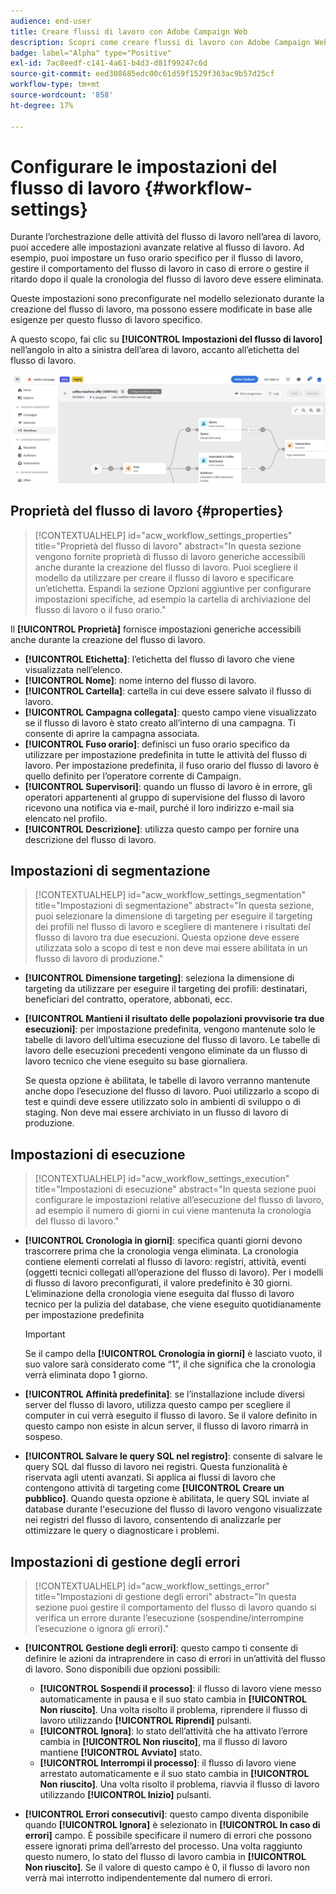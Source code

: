 ```yaml
---
audience: end-user
title: Creare flussi di lavoro con Adobe Campaign Web
description: Scopri come creare flussi di lavoro con Adobe Campaign Web
badge: label="Alpha" type="Positive"
exl-id: 7ac8eedf-c141-4a61-b4d3-d81f99247c6d
source-git-commit: eed308685edc00c61d59f1529f363ac9b57d25cf
workflow-type: tm+mt
source-wordcount: '858'
ht-degree: 17%

---
```


# Configurare le impostazioni del flusso di lavoro {#workflow-settings}

Durante l’orchestrazione delle attività del flusso di lavoro nell’area di lavoro, puoi accedere alle impostazioni avanzate relative al flusso di lavoro. Ad esempio, puoi impostare un fuso orario specifico per il flusso di lavoro, gestire il comportamento del flusso di lavoro in caso di errore o gestire il ritardo dopo il quale la cronologia del flusso di lavoro deve essere eliminata.

Queste impostazioni sono preconfigurate nel modello selezionato durante la creazione del flusso di lavoro, ma possono essere modificate in base alle esigenze per questo flusso di lavoro specifico.

A questo scopo, fai clic su **[!UICONTROL Impostazioni del flusso di lavoro]** nell’angolo in alto a sinistra dell’area di lavoro, accanto all’etichetta del flusso di lavoro.

![](assets/workflow-settings.png)

## Proprietà del flusso di lavoro {#properties}

>[!CONTEXTUALHELP]
>id="acw_workflow_settings_properties"
>title="Proprietà del flusso di lavoro"
>abstract="In questa sezione vengono fornite proprietà di flusso di lavoro generiche accessibili anche durante la creazione del flusso di lavoro. Puoi scegliere il modello da utilizzare per creare il flusso di lavoro e specificare un’etichetta. Espandi la sezione Opzioni aggiuntive per configurare impostazioni specifiche, ad esempio la cartella di archiviazione del flusso di lavoro o il fuso orario."

Il **[!UICONTROL Proprietà]** fornisce impostazioni generiche accessibili anche durante la creazione del flusso di lavoro.

* **[!UICONTROL Etichetta]**: l’etichetta del flusso di lavoro che viene visualizzata nell’elenco.
* **[!UICONTROL Nome]**: nome interno del flusso di lavoro.
* **[!UICONTROL Cartella]**: cartella in cui deve essere salvato il flusso di lavoro.
* **[!UICONTROL Campagna collegata]**: questo campo viene visualizzato se il flusso di lavoro è stato creato all’interno di una campagna. Ti consente di aprire la campagna associata.
* **[!UICONTROL Fuso orario]**: definisci un fuso orario specifico da utilizzare per impostazione predefinita in tutte le attività del flusso di lavoro. Per impostazione predefinita, il fuso orario del flusso di lavoro è quello definito per l’operatore corrente di Campaign.
* **[!UICONTROL Supervisori]**: quando un flusso di lavoro è in errore, gli operatori appartenenti al gruppo di supervisione del flusso di lavoro ricevono una notifica via e-mail, purché il loro indirizzo e-mail sia elencato nel profilo.
* **[!UICONTROL Descrizione]**: utilizza questo campo per fornire una descrizione del flusso di lavoro.

## Impostazioni di segmentazione

>[!CONTEXTUALHELP]
>id="acw_workflow_settings_segmentation"
>title="Impostazioni di segmentazione"
>abstract="In questa sezione, puoi selezionare la dimensione di targeting per eseguire il targeting dei profili nel flusso di lavoro e scegliere di mantenere i risultati del flusso di lavoro tra due esecuzioni. Questa opzione deve essere utilizzata solo a scopo di test e non deve mai essere abilitata in un flusso di lavoro di produzione."

* **[!UICONTROL Dimensione targeting]**: seleziona la dimensione di targeting da utilizzare per eseguire il targeting dei profili: destinatari, beneficiari del contratto, operatore, abbonati, ecc.
* **[!UICONTROL Mantieni il risultato delle popolazioni provvisorie tra due esecuzioni]**: per impostazione predefinita, vengono mantenute solo le tabelle di lavoro dell’ultima esecuzione del flusso di lavoro. Le tabelle di lavoro delle esecuzioni precedenti vengono eliminate da un flusso di lavoro tecnico che viene eseguito su base giornaliera.

   Se questa opzione è abilitata, le tabelle di lavoro verranno mantenute anche dopo l’esecuzione del flusso di lavoro. Puoi utilizzarlo a scopo di test e quindi deve essere utilizzato solo in ambienti di sviluppo o di staging. Non deve mai essere archiviato in un flusso di lavoro di produzione.

## Impostazioni di esecuzione

>[!CONTEXTUALHELP]
>id="acw_workflow_settings_execution"
>title="Impostazioni di esecuzione"
>abstract="In questa sezione puoi configurare le impostazioni relative all’esecuzione del flusso di lavoro, ad esempio il numero di giorni in cui viene mantenuta la cronologia del flusso di lavoro."

* **[!UICONTROL Cronologia in giorni]**: specifica quanti giorni devono trascorrere prima che la cronologia venga eliminata. La cronologia contiene elementi correlati al flusso di lavoro: registri, attività, eventi (oggetti tecnici collegati all’operazione del flusso di lavoro). Per i modelli di flusso di lavoro preconfigurati, il valore predefinito è 30 giorni. L’eliminazione della cronologia viene eseguita dal flusso di lavoro tecnico per la pulizia del database, che viene eseguito quotidianamente per impostazione predefinita

   >[!IMPORTANT]
   >
   >Se il campo della **[!UICONTROL Cronologia in giorni]** è lasciato vuoto, il suo valore sarà considerato come “1”, il che significa che la cronologia verrà eliminata dopo 1 giorno.

* **[!UICONTROL Affinità predefinita]**: se l’installazione include diversi server del flusso di lavoro, utilizza questo campo per scegliere il computer in cui verrà eseguito il flusso di lavoro. Se il valore definito in questo campo non esiste in alcun server, il flusso di lavoro rimarrà in sospeso.

* **[!UICONTROL Salvare le query SQL nel registro]**: consente di salvare le query SQL dal flusso di lavoro nei registri. Questa funzionalità è riservata agli utenti avanzati. Si applica ai flussi di lavoro che contengono attività di targeting come **[!UICONTROL Creare un pubblico]**. Quando questa opzione è abilitata, le query SQL inviate al database durante l&#39;esecuzione del flusso di lavoro vengono visualizzate nei registri del flusso di lavoro, consentendo di analizzarle per ottimizzare le query o diagnosticare i problemi.

## Impostazioni di gestione degli errori

>[!CONTEXTUALHELP]
>id="acw_workflow_settings_error"
>title="Impostazioni di gestione degli errori"
>abstract="In questa sezione puoi gestire il comportamento del flusso di lavoro quando si verifica un errore durante l’esecuzione (sospendine/interrompine l’esecuzione o ignora gli errori)."

* **[!UICONTROL Gestione degli errori]**: questo campo ti consente di definire le azioni da intraprendere in caso di errori in un’attività del flusso di lavoro. Sono disponibili due opzioni possibili:

   * **[!UICONTROL Sospendi il processo]**: il flusso di lavoro viene messo automaticamente in pausa e il suo stato cambia in **[!UICONTROL Non riuscito]**. Una volta risolto il problema, riprendere il flusso di lavoro utilizzando **[!UICONTROL Riprendi]** pulsanti.
   * **[!UICONTROL Ignora]**: lo stato dell’attività che ha attivato l’errore cambia in **[!UICONTROL Non riuscito]**, ma il flusso di lavoro mantiene **[!UICONTROL Avviato]** stato. <!-- TO ADD ONCE SCHEUDLER IS AVAILABLE This configuration is relevant for recurring tasks: if the branch includes a scheduler, it will start normally next time the workflow is executed.-->
   * **[!UICONTROL Interrompi il processo]**: il flusso di lavoro viene arrestato automaticamente e il suo stato cambia in **[!UICONTROL Non riuscito]**. Una volta risolto il problema, riavvia il flusso di lavoro utilizzando **[!UICONTROL Inizio]** pulsanti.

* **[!UICONTROL Errori consecutivi]**: questo campo diventa disponibile quando **[!UICONTROL Ignora]** è selezionato in **[!UICONTROL In caso di errori]** campo. È possibile specificare il numero di errori che possono essere ignorati prima dell’arresto del processo. Una volta raggiunto questo numero, lo stato del flusso di lavoro cambia in **[!UICONTROL Non riuscito]**. Se il valore di questo campo è 0, il flusso di lavoro non verrà mai interrotto indipendentemente dal numero di errori.
